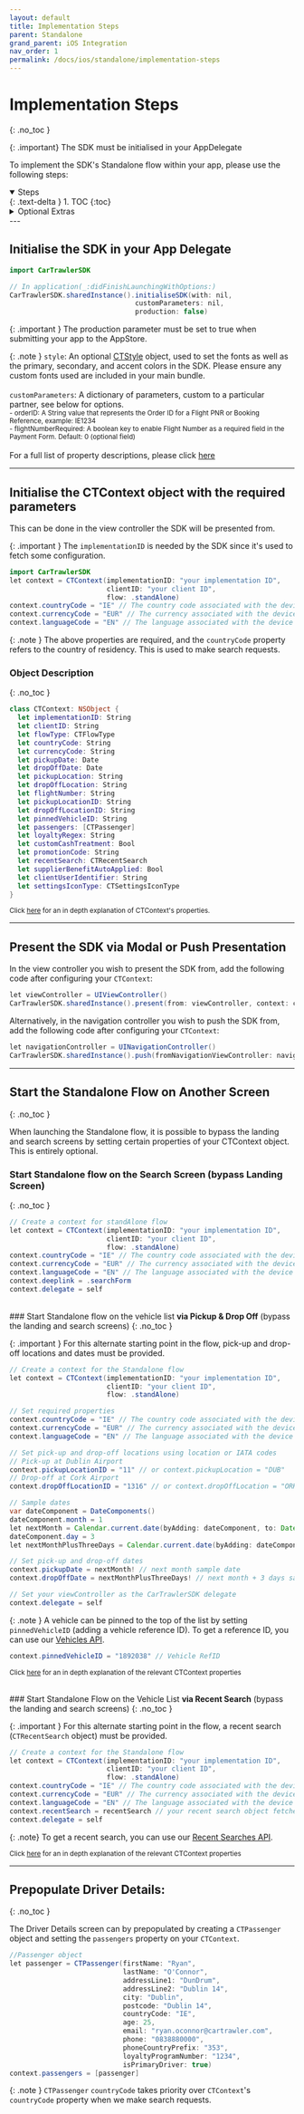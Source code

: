 ```yaml
---
layout: default
title: Implementation Steps
parent: Standalone
grand_parent: iOS Integration
nav_order: 1
permalink: /docs/ios/standalone/implementation-steps
---
```


# Implementation Steps
{: .no_toc }

{: .important}
The SDK must be initialised in your AppDelegate

To implement the SDK's Standalone flow within your app, please use the following steps:

<details open markdown="block">
  <summary>
    Steps
  </summary>
  {: .text-delta }
1. TOC
{:toc}
</details>

<details markdown="block">
  <summary>
    Optional Extras
  </summary>
  {: .text-delta }
1. <a href="/docs/ios/standalone/implementation-steps#start-the-standalone-flow-on-another-screen">Start the Standalone Flow on Another Screen</a>
- <a href="/docs/ios/standalone/implementation-steps#start-standalone-flow-on-the-search-screen-bypass-landing-screen">Start Standalone flow on the Search Screen (bypass Landing Screen)</a>
- <a href="/docs/ios/standalone/implementation-steps#start-standalone-flow-on-the-vehicle-list-via-pickup--drop-off-bypass-the-landing-and-search-screens">Start Standalone flow on the Vehicle List via Pickup & Drop Off (bypass the landing and search screens)</a>
- <a href="/docs/ios/standalone/implementation-steps#start-standalone-flow-on-the-vehicle-list-via-recent-search-bypass-the-landing-and-search-screens">Start Standalone Flow on the Vehicle List via Recent Search (bypass the landing and search screens)</a>
2. <a href="/docs/ios/standalone/implementation-steps#prepopulate-driver-details">Prepopulate Driver Details</a>
</details>
---

## Initialise the SDK in your App Delegate <br/>

```java
import CarTrawlerSDK

// In application(_:didFinishLaunchingWithOptions:)
CarTrawlerSDK.sharedInstance().initialiseSDK(with: nil,
                               customParameters: nil,
                               production: false)
```

{: .important }
The production parameter must be set to true when submitting your app to the AppStore.

{: .note }
`style`: An optional <a href="/docs/ios/customisation/themes#creating-a-ctstyle">CTStyle</a> object, used to set the fonts as well as the primary, secondary, and accent colors in the SDK. Please ensure any custom fonts used are included in your main bundle. <br/><br/>
`customParameters`: A dictionary of parameters, custom to a particular partner, see below for options.<br/> <small>- orderID: A String value that represents the Order ID for a Flight PNR or Booking Reference, example: IE1234 <br/> - flightNumberRequired: A boolean key to enable Flight Number as a required field in the Payment Form. Default: 0 (optional field)</small><br/><br/>
For a full list of property descriptions, please click <a href="/docs/ios/standalone/property-descriptions">here</a>

---
## Initialise the CTContext object with the required parameters 

This can be done in the view controller the SDK will be presented from.

{: .important }
The `implementationID` is needed by the SDK since it's used to fetch some configuration.<br/>

<!-- ### Required parameters for Initialisation:
{: .no_toc } -->

```java
import CarTrawlerSDK
let context = CTContext(implementationID: "your implementation ID", 
                        clientID: "your client ID", 
                        flow: .standAlone)
context.countryCode = "IE" // The country code associated with the device’s system region is used by default.
context.currencyCode = "EUR" // The currency associated with the device’s system region is used by default.
context.languageCode = "EN" // The language associated with the device’s system region is used by default.
````

{: .note }
The above properties are required, and the `countryCode` property refers to the country of residency. This is used to make search requests.

### Object Description
{: .no_toc }
  
```swift
class CTContext: NSObject {
  let implementationID: String
  let clientID: String
  let flowType: CTFlowType
  let countryCode: String
  let currencyCode: String
  let pickupDate: Date
  let dropOffDate: Date
  let pickupLocation: String
  let dropOffLocation: String
  let flightNumber: String
  let pickupLocationID: String
  let dropOffLocationID: String
  let pinnedVehicleID: String
  let passengers: [CTPassenger]
  let loyaltyRegex: String
  let customCashTreatment: Bool
  let promotionCode: String
  let recentSearch: CTRecentSearch
  let supplierBenefitAutoApplied: Bool
  let clientUserIdentifier: String
  let settingsIconType: CTSettingsIconType 
}
```
<small>Click <a href="/docs/ios/standalone/property-descriptions#initialising-ctcontext-for-standalone">here</a> for an in depth explanation of CTContext's properties.</small>

---
## Present the SDK via Modal or Push Presentation

In the view controller you wish to present the SDK from, add the following code after configuring your `CTContext`: 

```java
let viewController = UIViewController()
CarTrawlerSDK.sharedInstance().present(from: viewController, context: context)
```

Alternatively, in the navigation controller you wish to push the SDK from, add the following code after configuring your `CTContext`: 

```java
let navigationController = UINavigationController()
CarTrawlerSDK.sharedInstance().push(fromNavigationViewController: navigationController, context: context)
```

---

## Start the Standalone Flow on Another Screen
{: .no_toc }

When launching the Standalone flow, it is possible to bypass the landing and search screens by setting certain properties of your CTContext object.    
This is entirely optional. 
<br/>

### Start Standalone flow on the Search Screen (bypass Landing Screen)
{: .no_toc }

```java
// Create a context for standAlone flow
let context = CTContext(implementationID: "your implementation ID", 
                        clientID: "your client ID", 
                        flow: .standAlone)
context.countryCode = "IE" // The country code associated with the device’s system region is used by default.
context.currencyCode = "EUR" // The currency associated with the device’s system region is used by default.
context.languageCode = "EN" // The language associated with the device’s system region is used by default.
context.deeplink = .searchForm
context.delegate = self
```

<br />
### Start Standalone flow on the vehicle list <b>via Pickup & Drop Off</b> (bypass the landing and search screens)
{: .no_toc }

{: .important }
For this alternate starting point in the flow, pick-up and drop-off locations and dates must be provided.

```java
// Create a context for the Standalone flow
let context = CTContext(implementationID: "your implementation ID", 
                        clientID: "your client ID", 
                        flow: .standAlone)

// Set required properties
context.countryCode = "IE" // The country code associated with the device’s system region is used by default.
context.currencyCode = "EUR" // The currency associated with the device’s system region is used by default.
context.languageCode = "EN" // The language associated with the device’s system region is used by default.

// Set pick-up and drop-off locations using location or IATA codes
// Pick-up at Dublin Airport
context.pickupLocationID = "11" // or context.pickupLocation = "DUB"
// Drop-off at Cork Airport
context.dropOffLocationID = "1316" // or context.dropOffLocation = "ORK"

// Sample dates
var dateComponent = DateComponents()
dateComponent.month = 1
let nextMonth = Calendar.current.date(byAdding: dateComponent, to: Date())
dateComponent.day = 3
let nextMonthPlusThreeDays = Calendar.current.date(byAdding: dateComponent, to: Date())

// Set pick-up and drop-off dates
context.pickupDate = nextMonth! // next month sample date
context.dropOffDate = nextMonthPlusThreeDays! // next month + 3 days sample date

// Set your viewController as the CarTrawlerSDK delegate 
context.delegate = self
```

{: .note }
A vehicle can be pinned to the top of the list by setting `pinnedVehicleID` (adding a vehicle reference ID). To get a reference ID, you can use our <a href="/docs/api/ios/vehicles">Vehicles API</a>.


```java
context.pinnedVehicleID = "1892038" // Vehicle RefID
```
<small>Click <a href="/docs/ios/standalone/property-descriptions#initialising-ctcontext-for-the-standalone-flow-with-deep-linking">here</a> for an in depth explanation of the relevant CTContext properties</small>

<br/>
### Start Standalone Flow on the Vehicle List <b>via Recent Search</b> (bypass the landing and search screens)
{: .no_toc }

{: .important }
For this alternate starting point in the flow, a recent search (`CTRecentSearch` object) must be provided.

```java
// Create a context for the Standalone flow
let context = CTContext(implementationID: "your implementation ID", 
                        clientID: "your client ID", 
                        flow: .standAlone)
context.countryCode = "IE" // The country code associated with the device’s system region is used by default.
context.currencyCode = "EUR" // The currency associated with the device’s system region is used by default.
context.languageCode = "EN" // The language associated with the device’s system region is used by default.
context.recentSearch = recentSearch // your recent search object fetched from the recent searches api. 
context.delegate = self
```

{: .note}
To get a recent search, you can use our <a href="/docs/api/ios/recent-searches">Recent Searches API</a>.

<small> Click <a href="/docs/ios/standalone/property-descriptions#initialising-ctcontext-for-standalone-with-a-recent-search">here</a> for an in depth explanation of the relevant CTContext properties </small>
<br/>


--- 
## Prepopulate Driver Details:
{: .no_toc }

The Driver Details screen can by prepopulated by creating a `CTPassenger` object and setting the `passengers` property on your `CTContext`. 

```java
//Passenger object
let passenger = CTPassenger(firstName: "Ryan",
                            lastName: "O'Connor",
                            addressLine1: "DunDrum",
                            addressLine2: "Dublin 14",
                            city: "Dublin",
                            postcode: "Dublin 14",
                            countryCode: "IE",
                            age: 25,
                            email: "ryan.oconnor@cartrawler.com",
                            phone: "0838880000",
                            phoneCountryPrefix: "353",
                            loyaltyProgramNumber: "1234",
                            isPrimaryDriver: true)
context.passengers = [passenger]
```

{: .note }
`CTPassenger` `countryCode` takes priority over `CTContext`'s `countryCode` property when we make search requests.
